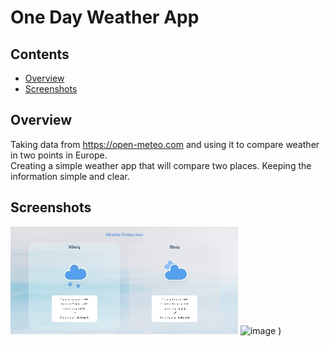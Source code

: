 # One Day Weather App

## Contents
* [Overview](#overview)
* [Screenshots](#screenshots)

## Overview
Taking data from https://open-meteo.com and using it to compare weather in two points in Europe.\
Creating a simple weather app that will compare two places.
Keeping the information simple and clear.

## Screenshots
![](weatherVid.gif)
![image](https://github.com/user-attachments/assets/0cc75957-1340-492a-8212-5790004f793a)
)
